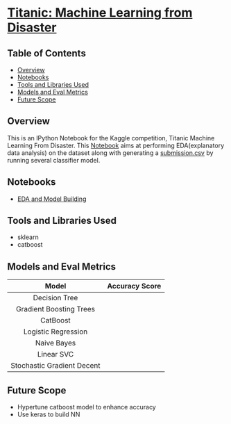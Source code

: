 # [Titanic: Machine Learning from Disaster](https://www.kaggle.com/c/titanic)

## Table of Contents
- [Overview](#overview)
- [Notebooks](#notebooks)
- [Tools and Libraries Used](#tools-and-libraries-used)
- [Models and Eval Metrics](#models-and-eval-metrics)
- [Future Scope](#future-scope)

## Overview
This is an IPython Notebook for the Kaggle competition, Titanic Machine Learning From Disaster. This [Notebook](titanic-analysis.ipynb) aims at performing EDA(explanatory data analysis) on the dataset along with generating a [submission.csv](catboost_submission.csv) by running several classifier model.

## Notebooks
- [EDA and Model Building](titanic-analysis.ipynb)

## Tools and Libraries Used
- sklearn
- catboost

## Models and Eval Metrics
| Model | Accuracy Score |
| :-: | :-: |
| Decision Tree ||
| Gradient Boosting Trees ||
| CatBoost ||
| Logistic Regression ||
| Naive Bayes ||
| Linear SVC ||
| Stochastic Gradient Decent ||

## Future Scope
- Hypertune catboost model to enhance accuracy
- Use keras to build NN

<!-- 







## [Titanic: Machine Learning from Disaster](https://www.kaggle.com/c/titanic)
This is an IPython Notebook for the Kaggle competition, Titanic Machine Learning From Disaster. This [Notebook](titanic-analysis.ipynb) aims at performing EDA(explanatory data analysis) on the dataset along with generating a [submission.csv](catboost_submission.csv) by running several classifier model.

## Goals for this project

### Data Handling
- Importing Data with Pandas
- Cleaning Data
- Exploring Data through Visualizations with Matplotlib and Seaborn

### Data Analysis
Training on supervised ML models like:
- Decision Tree
- Gradient Boosting Trees
- CatBoost
- KNN
- Logistic Regression
- Naive Bayes
- Linear SVC
- Stochastic Gradient Decent

### Valuation of the Analysis
- Cross validation metrics validated on local
- Submiter output of the CatBoost(accuracy: 81.66%) results from the IPython Notebook to Kaggle -->
